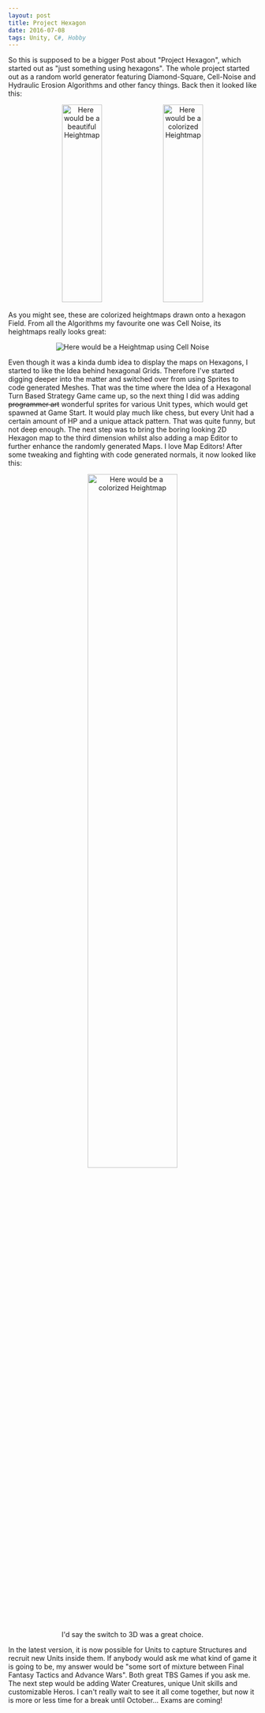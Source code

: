 ```yaml
---
layout: post
title: Project Hexagon
date: 2016-07-08
tags: Unity, C#, Hobby
---
```

So this is supposed to be a bigger Post about "Project Hexagon", which started out as "just something using hexagons". The whole project started out as a random world generator featuring Diamond-Square, Cell-Noise and Hydraulic Erosion Algorithms and other fancy things. <!--more-->Back then it looked like this:
<center>
<img src = "{{site.url}}/assets/images/OldMapGen1.png" alt = "Here would be a beautiful Heightmap" style = "width:40%;height:400px">
<img src = "{{site.url}}/assets/images/OldMapGen2.png" alt = "Here would be a colorized Heightmap" style = "width:40%;height:400px">
</center>

As you might see, these are colorized heightmaps drawn onto a hexagon Field. From all the Algorithms my favourite one was Cell Noise, its heightmaps really looks great:
<center>
<img src = "{{site.url}}/assets/images/CellNoise.png" alt = "Here would be a Heightmap using Cell Noise">
</center>

Even though it was a kinda dumb idea to display the maps on Hexagons, I started to like the Idea behind hexagonal Grids. Therefore I've started digging deeper into the matter and switched over from using Sprites to code generated Meshes. That was the time where the Idea of a Hexagonal Turn Based Strategy Game came up, so the next thing I did was adding ~~programmer art~~ wonderful sprites for various Unit types, which would get spawned at Game Start. It would play much like chess, but every Unit had a certain amount of HP and a unique attack pattern. That was quite funny, but not deep enough. The next step was to bring the boring looking 2D Hexagon map to the third dimension whilst also adding a map Editor to further enhance the randomly generated Maps. I love Map Editors! After some tweaking and fighting with code generated normals, it now looked like this:
<center>
<img src = "{{site.url}}/assets/images/HexagonCurrent.png" alt = "Here would be a colorized Heightmap" style = "width:60%">
<br>
I'd say the switch to 3D was a great choice.
</center>

In the latest version, it is now possible for Units to capture Structures and recruit new Units inside them. If anybody would ask me what kind of game it is going to be, my answer would be "some sort of mixture between Final Fantasy Tactics and Advance Wars". Both great TBS Games if you ask me.
The next step would be adding Water Creatures, unique Unit skills and customizable Heros. I can't really wait to see it all come together, but now it is more or less time for a break until October... Exams are coming!